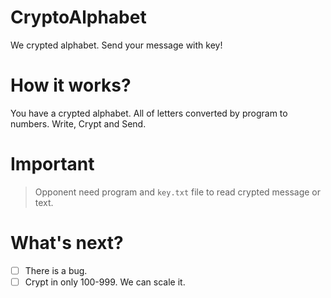 # CryptoAlphabet
We crypted alphabet. Send your message with key!

# How it works?
You have a crypted alphabet. All of letters converted by program to numbers. Write, Crypt and Send.

# Important
> Opponent need program and `key.txt` file to read crypted message or text.

# What's next?
- [ ] There is a bug.
- [ ] Crypt in only 100-999. We can scale it.
